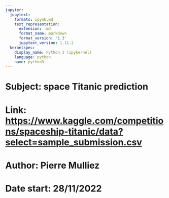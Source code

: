 ```yaml
---
jupyter:
  jupytext:
    formats: ipynb,md
    text_representation:
      extension: .md
      format_name: markdown
      format_version: '1.3'
      jupytext_version: 1.11.2
  kernelspec:
    display_name: Python 3 (ipykernel)
    language: python
    name: python3
---
```


# Subject: space Titanic prediction 
# Link: https://www.kaggle.com/competitions/spaceship-titanic/data?select=sample_submission.csv
# Author: Pierre Mulliez 
# Date start: 28/11/2022

```python

```
